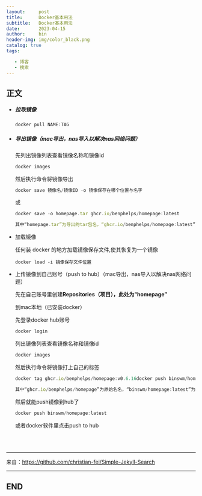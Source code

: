 ```yaml
---
layout:     post
title:      Docker基本用法
subtitle:   Docker基本用法
date:       2023-04-15
author:     bin
header-img: img/color_black.png
catalog: true
tags:

   - 博客
   - 搜索
---
```




## 正文



- ##### 拉取镜像

  ```jsx
  docker pull NAME:TAG
  ```

- ##### 导出镜像（mac导出，nas导入以解决nas网络问题）

  先列出镜像列表查看镜像名称和镜像id

  ```jsx
  docker images
  ```

  然后执行命令将镜像导出

  ```jsx
  docker save 镜像名/镜像ID -o 镜像保存在哪个位置与名字
  ```

  或

  ```jsx
  docker save -o homepage.tar ghcr.io/benphelps/homepage:latest
  ```

  ```jsx
  其中“homepage.tar”为导出的tar包名，“ghcr.io/benphelps/homepage:latest”为镜像名称
  ```

- 加载镜像

  任何装 docker 的地方加载镜像保存文件,使其恢复为一个镜像

  ```
  docker load -i 镜像保存文件位置
  ```

- 上传镜像到自己账号（push to hub）（mac导出，nas导入以解决nas网络问题）

  先在自己账号里创建**Repositories（项目），此处为“homepage”**

  到mac本地（已安装docker）

  先登录docker hub账号

  ```jsx
  docker login
  ```

  列出镜像列表查看镜像名称和镜像id

  ```jsx
  docker images
  ```

  然后执行命令将镜像打上自己的标签

  ```jsx
  docker tag ghcr.io/benphelps/homepage:v0.6.16docker push binswm/homepage:latest binswm/homepage:latest
  ```

  ```jsx
  其中“ghcr.io/benphelps/homepage”为原始名名，“binswm/homepage:latest”为新名
  ```

  然后就能push镜像到hub了

  ```jsx
  docker push binswm/homepage:latest
  ```

  或者docker软件里点击push to hub



<br>

<br>





---



来自：https://github.com/christian-fei/Simple-Jekyll-Search



---

## END
